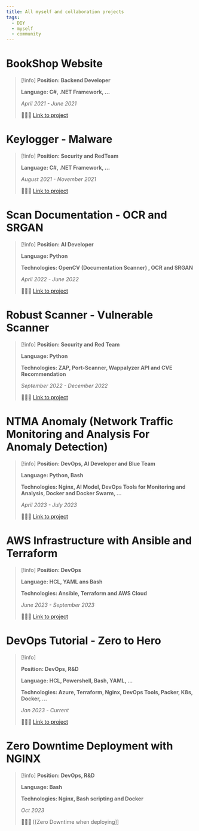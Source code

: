 ```yaml
---
title: All myself and collaboration projects
tags:
  - DIY
  - myself
  - community
---
```

# BookShop Website

>[!info]
> **Position: Backend Developer**
> 
> **Language: C#, .NET Framework, ...**
> 
> *April 2021 - June 2021*
> 
> 🔗🔗🔗 [Link to project](https://github.com/Xeus-Territory/website_bookstore)

# Keylogger - Malware

>[!info]
>**Position: Security and RedTeam**
>
>**Language: C#, .NET Framework, ...**
>
>*August 2021 - November 2021*
>
>🔗🔗🔗 [Link to project](https://github.com/Xeus-Territory/keylogger_tool)

# Scan Documentation - OCR and SRGAN

>[!info]
>**Position: AI Developer**
>
>**Language: Python**
>
>**Technologies: OpenCV (Documentation Scanner) , OCR and SRGAN**
>
>*April 2022 - June 2022*
>
>🔗🔗🔗 [Link to project](https://github.com/Xeus-Territory/scan_documents)

# Robust Scanner - Vulnerable Scanner

>[!info]
>**Position: Security and Red Team**
>
>**Language: Python**
>
>**Technologies: ZAP, Port-Scanner, Wappalyzer API and CVE Recommendation**
>
>*September 2022 - December 2022*
>
>🔗🔗🔗 [Link to project](https://github.com/Xeus-Territory/robust_scanner)

# NTMA Anomaly (Network Traffic Monitoring and Analysis For Anomaly Detection)

>[!info]
> **Position: DevOps, AI Developer and Blue Team**
> 
> **Language: Python, Bash**
> 
> **Technologies: Nginx, AI Model, DevOps Tools for Monitoring and Analysis, Docker and Docker Swarm, ...**
> 
> *April 2023 - July 2023*
> 
> 🔗🔗🔗 [Link to project](https://github.com/Xeus-Territory/ntma_anomaly)

# AWS Infrastructure with Ansible and Terraform

>[!info]
>**Position: DevOps**
>
>**Language: HCL, YAML ans Bash**
>
>**Technologies: Ansible, Terraform and AWS Cloud**
>
>*June 2023 - September 2023*
>
>🔗🔗🔗 [Link to project](https://github.com/Xeus-Territory/aws-ansible-infrastructure)

# DevOps Tutorial - Zero to Hero

>[!info]
>
>**Position: DevOps, R&D**
>
>**Language: HCL, Powershell, Bash, YAML, ...**
>
>**Technologies: Azure, Terraform, Nginx, DevOps Tools, Packer, K8s, Docker, ...**
>
>*Jan 2023 - Current*
>
>🔗🔗🔗 [Link to project](https://github.com/Xeus-Territory/devops-tutorials)

# Zero Downtime Deployment with NGINX

>[!info]
>**Position: DevOps, R&D**
>
>**Language: Bash**
>
>**Technologies: Nginx, Bash scripting and Docker**
>
>*Oct 2023*
>
>🔗🔗🔗 [[Zero Downtime when deploying]]

















